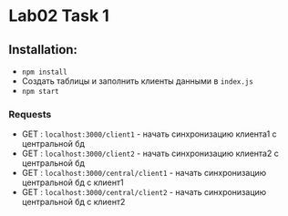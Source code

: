 # Lab02 Task 1

## Installation:

* `npm install`
* Создать таблицы и заполнить клиенты данными в `index.js`
* `npm start`


### Requests

* GET : `localhost:3000/client1` - начать синхронизацию клиента1 с центральной бд
* GET : `localhost:3000/client2` - начать синхронизацию клиента2 с центральной бд
* GET : `localhost:3000/central/client1` - начать синхронизацию центральной бд с клиент1
* GET : `localhost:3000/central/client2` - начать синхронизацию центральной бд с клиент2

